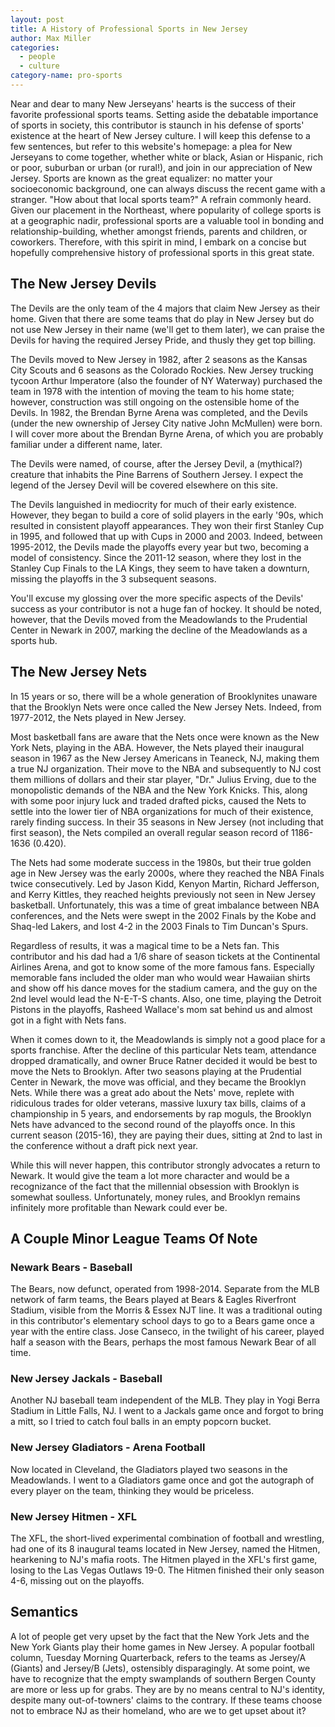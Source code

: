 ```yaml
---
layout: post
title: A History of Professional Sports in New Jersey
author: Max Miller
categories:
  - people
  - culture
category-name: pro-sports
---
```


Near and dear to many New Jerseyans' hearts is the success of their favorite professional sports teams. Setting aside the debatable importance of sports in society, this contributor is staunch in his defense of sports' existence at the heart of New Jersey culture. I will keep this defense to a few sentences, but refer to this website's homepage: a plea for New Jerseyans to come together, whether white or black, Asian or Hispanic, rich or poor, suburban or urban (or rural!), and join in our appreciation of New Jersey. Sports are known as the great equalizer: no matter your socioeconomic background, one can always discuss the recent game with a stranger. "How about that local sports team?" A refrain commonly heard. Given our placement in the Northeast, where popularity of college sports is at a geographic nadir, professional sports are a valuable tool in bonding and relationship-building, whether amongst friends, parents and children, or coworkers. Therefore, with this spirit in mind, I embark on a concise but hopefully comprehensive history of professional sports in this great state.

## The New Jersey Devils

The Devils are the only team of the 4 majors that claim New Jersey as their home. Given that there are some teams that do play in New Jersey but do not use New Jersey in their name (we'll get to them later), we can praise the Devils for having the required Jersey Pride, and thusly they get top billing.

The Devils moved to New Jersey in 1982, after 2 seasons as the Kansas City Scouts and 6 seasons as the Colorado Rockies. New Jersey trucking tycoon Arthur Imperatore (also the founder of NY Waterway) purchased the team in 1978 with the intention of moving the team to his home state; however, construction was still ongoing on the ostensible home of the Devils. In 1982, the Brendan Byrne Arena was completed, and the Devils (under the new ownership of Jersey City native John McMullen) were born. I will cover more about the Brendan Byrne Arena, of which you are probably familiar under a different name, later.

The Devils were named, of course, after the Jersey Devil, a (mythical?) creature that inhabits the Pine Barrens of Southern Jersey. I expect the legend of the Jersey Devil will be covered elsewhere on this site.

The Devils languished in mediocrity for much of their early existence. However, they began to build a core of solid players in the early '90s, which resulted in consistent playoff appearances. They won their first Stanley Cup in 1995, and followed that up with Cups in 2000 and 2003. Indeed, between 1995-2012, the Devils made the playoffs every year but two, becoming a model of consistency. Since the 2011-12 season, where they lost in the Stanley Cup Finals to the LA Kings, they seem to have taken a downturn, missing the playoffs in the 3 subsequent seasons.

You'll excuse my glossing over the more specific aspects of the Devils' success as your contributor is not a huge fan of hockey. It should be noted, however, that the Devils moved from the Meadowlands to the Prudential Center in Newark in 2007, marking the decline of the Meadowlands as a sports hub.

## The New Jersey Nets

In 15 years or so, there will be a whole generation of Brooklynites unaware that the Brooklyn Nets were once called the New Jersey Nets. Indeed, from 1977-2012, the Nets played in New Jersey.

Most basketball fans are aware that the Nets once were known as the New York Nets, playing in the ABA. However, the Nets played their inaugural season in 1967 as the New Jersey Americans in Teaneck, NJ, making them a true NJ organization. Their move to the NBA and subsequently to NJ cost them millions of dollars and their star player, "Dr." Julius Erving, due to the monopolistic demands of the NBA and the New York Knicks. This, along with some poor injury luck and traded drafted picks, caused the Nets to settle into the lower tier of NBA organizations for much of their existence, rarely finding success. In their 35 seasons in New Jersey (not including that first season), the Nets compiled an overall regular season record of 1186-1636 (0.420).

The Nets had some moderate success in the 1980s, but their true golden age in New Jersey was the early 2000s, where they reached the NBA Finals twice consecutively. Led by Jason Kidd, Kenyon Martin, Richard Jefferson, and Kerry Kittles, they reached heights previously not seen in New Jersey basketball. Unfortunately, this was a time of great imbalance between NBA conferences, and the Nets were swept in the 2002 Finals by the Kobe and Shaq-led Lakers, and lost 4-2 in the 2003 Finals to Tim Duncan's Spurs.

Regardless of results, it was a magical time to be a Nets fan. This contributor and his dad had a 1/6 share of season tickets at the Continental Airlines Arena, and got to know some of the more famous fans. Especially memorable fans included the older man who would wear Hawaiian shirts and show off his dance moves for the stadium camera, and the guy on the 2nd level would lead the N-E-T-S chants. Also, one time, playing the Detroit Pistons in the playoffs, Rasheed Wallace's mom sat behind us and almost got in a fight with Nets fans.

When it comes down to it, the Meadowlands is simply not a good place for a sports franchise. After the decline of this particular Nets team, attendance dropped dramatically, and owner Bruce Ratner decided it would be best to move the Nets to Brooklyn. After two seasons playing at the Prudential Center in Newark, the move was official, and they became the Brooklyn Nets. While there was a great ado about the Nets' move, replete with ridiculous trades for older veterans, massive luxury tax bills, claims of a championship in 5 years, and endorsements by rap moguls, the Brooklyn Nets have advanced to the second round of the playoffs once. In this current season (2015-16), they are paying their dues, sitting at 2nd to last in the conference without a draft pick next year.

While this will never happen, this contributor strongly advocates a return to Newark. It would give the team a lot more character and would be a recognizance of the fact that the millennial obsession with Brooklyn is somewhat soulless. Unfortunately, money rules, and Brooklyn remains infinitely more profitable than Newark could ever be.

## A Couple Minor League Teams Of Note

### Newark Bears - Baseball

The Bears, now defunct, operated from 1998-2014. Separate from the MLB network of farm teams, the Bears played at Bears & Eagles Riverfront Stadium, visible from the Morris & Essex NJT line. It was a traditional outing in this contributor's elementary school days to go to a Bears game once a year with the entire class. Jose Canseco, in the twilight of his career, played half a season with the Bears, perhaps the most famous Newark Bear of all time.

### New Jersey Jackals - Baseball

Another NJ baseball team independent of the MLB. They play in Yogi Berra Stadium in Little Falls, NJ. I went to a Jackals game once and forgot to bring a mitt, so I tried to catch foul balls in an empty popcorn bucket.

### New Jersey Gladiators - Arena Football

Now located in Cleveland, the Gladiators played two seasons in the Meadowlands. I went to a Gladiators game once and got the autograph of every player on the team, thinking they would be priceless.

### New Jersey Hitmen - XFL

The XFL, the short-lived experimental combination of football and wrestling, had one of its 8 inaugural teams located in New Jersey, named the Hitmen, hearkening to NJ's mafia roots. The Hitmen played in the XFL's first game, losing to the Las Vegas Outlaws 19-0. The Hitmen finished their only season 4-6, missing out on the playoffs.

## Semantics

A lot of people get very upset by the fact that the New York Jets and the New York Giants play their home games in New Jersey. A popular football column, Tuesday Morning Quarterback, refers to the teams as Jersey/A (Giants) and Jersey/B (Jets), ostensibly disparagingly. At some point, we have to recognize that the empty swamplands of southern Bergen County are more or less up for grabs. They are by no means central to NJ's identity, despite many out-of-towners' claims to the contrary. If these teams choose not to embrace NJ as their homeland, who are we to get upset about it? 
